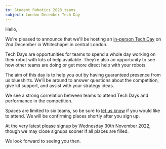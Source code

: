 ```yaml
---
to: Student Robotics 2023 teams
subject: London December Tech Day
---
```


Hello,

We're pleased to announce that we'll be hosting an [in-person Tech Day][event]
on 2nd December in Whitechapel in central London.

Tech Days are opportunities for teams to spend a whole day working on their
robot with lots of help available. They’re also an opportunity to see how other
teams are doing or get more direct help with your robots.

The aim of this day is to help you out by having guaranteed presence from us
blueshirts. We'll be around to answer questions about the competition, give kit
support, and assist with your strategy ideas.

We see a strong correlation between teams to attend Tech Days and performance in
the competition.

Spaces are limited to six teams, so be sure to [let us know][tech-day-signup] if
you would like to attend. We will be confirming places shortly after you sign up.

At the very latest please signup by Wednesday 30th November 2022, though we may
close signups sooner if all places are filled.

We look forward to seeing you then.

[event]: https://studentrobotics.org/events/sr2023/london-tech-day-december/
[tech-day-signup]: https://forms.gle/xqUxJ6GFqbJfeJdZ9
